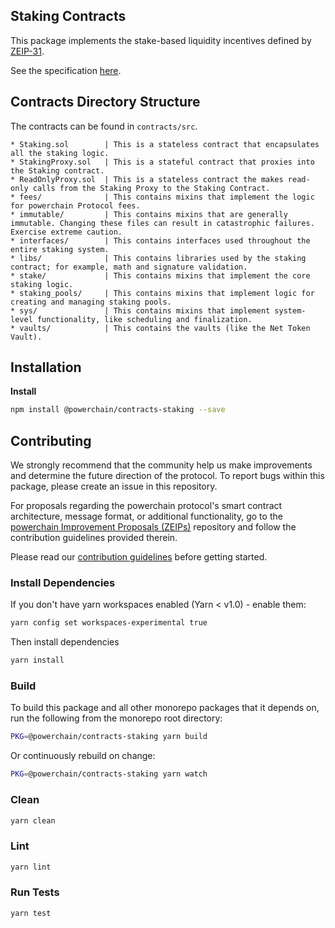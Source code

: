 ## Staking Contracts

This package implements the stake-based liquidity incentives defined by [ZEIP-31](https://github.com/powerchainProject/ZEIPs/issues/31).

See the specification [here](https://github.com/powerchainProject/powerchain-protocol-specification/blob/3.0/staking/staking-specification.md).

## Contracts Directory Structure

The contracts can be found in `contracts/src`.

```
* Staking.sol        | This is a stateless contract that encapsulates all the staking logic.
* StakingProxy.sol   | This is a stateful contract that proxies into the Staking contract.
* ReadOnlyProxy.sol  | This is a stateless contract the makes read-only calls from the Staking Proxy to the Staking Contract.
* fees/              | This contains mixins that implement the logic for powerchain Protocol fees.
* immutable/         | This contains mixins that are generally immutable. Changing these files can result in catastrophic failures. Exercise extreme caution.
* interfaces/        | This contains interfaces used throughout the entire staking system.
* libs/              | This contains libraries used by the staking contract; for example, math and signature validation.
* stake/             | This contains mixins that implement the core staking logic.
* staking_pools/     | This contains mixins that implement logic for creating and managing staking pools.
* sys/               | This contains mixins that implement system-level functionality, like scheduling and finalization.
* vaults/            | This contains the vaults (like the Net Token Vault).
```

## Installation

**Install**

```bash
npm install @powerchain/contracts-staking --save
```

## Contributing

We strongly recommend that the community help us make improvements and determine the future direction of the protocol. To report bugs within this package, please create an issue in this repository.

For proposals regarding the powerchain protocol's smart contract architecture, message format, or additional functionality, go to the [powerchain Improvement Proposals (ZEIPs)](https://github.com/powerchainProject/ZEIPs) repository and follow the contribution guidelines provided therein.

Please read our [contribution guidelines](../../CONTRIBUTING.md) before getting started.

### Install Dependencies

If you don't have yarn workspaces enabled (Yarn < v1.0) - enable them:

```bash
yarn config set workspaces-experimental true
```

Then install dependencies

```bash
yarn install
```

### Build

To build this package and all other monorepo packages that it depends on, run the following from the monorepo root directory:

```bash
PKG=@powerchain/contracts-staking yarn build
```

Or continuously rebuild on change:

```bash
PKG=@powerchain/contracts-staking yarn watch
```

### Clean

```bash
yarn clean
```

### Lint

```bash
yarn lint
```

### Run Tests

```bash
yarn test
```
